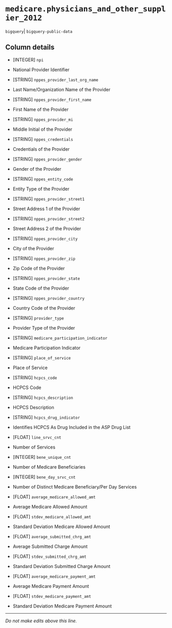 # `medicare.physicians_and_other_supplier_2012`
`bigquery`| `bigquery-public-data`

## Column details
* [INTEGER]   `npi`
 - National Provider Identifier
* [STRING]    `nppes_provider_last_org_name`
 - Last Name/Organization Name of the Provider
* [STRING]    `nppes_provider_first_name`
 - First Name of the Provider
* [STRING]    `nppes_provider_mi`
 - Middle Initial of the Provider
* [STRING]    `nppes_credentials`
 - Credentials of the Provider
* [STRING]    `nppes_provider_gender`
 - Gender of the Provider
* [STRING]    `nppes_entity_code`
 - Entity Type of the Provider
* [STRING]    `nppes_provider_street1`
 - Street Address 1 of the Provider
* [STRING]    `nppes_provider_street2`
 - Street Address 2 of the Provider
* [STRING]    `nppes_provider_city`
 - City of the Provider
* [STRING]    `nppes_provider_zip`
 - Zip Code of the Provider
* [STRING]    `nppes_provider_state`
 - State Code of the Provider
* [STRING]    `nppes_provider_country`
 - Country Code of the Provider
* [STRING]    `provider_type`
 - Provider Type of the Provider
* [STRING]    `medicare_participation_indicator`
 - Medicare Participation Indicator
* [STRING]    `place_of_service`
 - Place of Service
* [STRING]    `hcpcs_code`
 - HCPCS Code
* [STRING]    `hcpcs_description`
 - HCPCS Description
* [STRING]    `hcpcs_drug_indicator`
 - Identifies HCPCS As Drug Included in the ASP Drug List
* [FLOAT]     `line_srvc_cnt`
 - Number of Services
* [INTEGER]   `bene_unique_cnt`
 - Number of Medicare Beneficiaries
* [INTEGER]   `bene_day_srvc_cnt`
 - Number of Distinct Medicare Beneficiary/Per Day Services
* [FLOAT]     `average_medicare_allowed_amt`
 - Average Medicare Allowed Amount
* [FLOAT]     `stdev_medicare_allowed_amt`
 - Standard Deviation Medicare Allowed Amount
* [FLOAT]     `average_submitted_chrg_amt`
 - Average Submitted Charge Amount
* [FLOAT]     `stdev_submitted_chrg_amt`
 - Standard Deviation Submitted Charge Amount
* [FLOAT]     `average_medicare_payment_amt`
 - Average Medicare Payment Amount
* [FLOAT]     `stdev_medicare_payment_amt`
 - Standard Deviation Medicare Payment Amount

-------------------------------------------------------------------------------
*Do not make edits above this line.*
